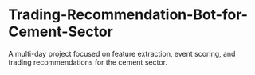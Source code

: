 # Trading-Recommendation-Bot-for-Cement-Sector
A multi-day project focused on feature extraction, event scoring, and trading recommendations for the cement sector.
